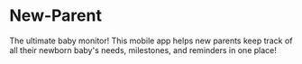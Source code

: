 # New-Parent
The ultimate baby monitor! This mobile app helps new parents keep track of all their newborn baby's needs, milestones, and reminders in one place!
